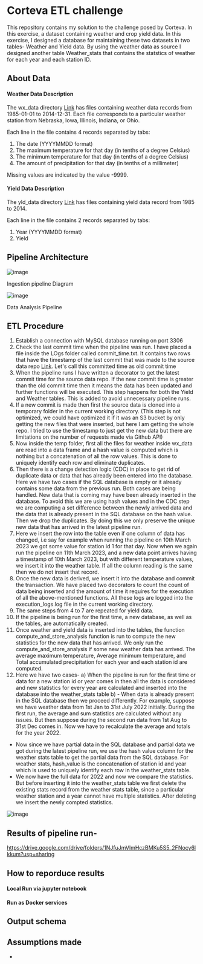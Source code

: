 # Corteva ETL challenge


This repository contains my solution to the challenge posed by Corteva. In this exercise, a dataset containing weather and crop yield data. In this exercise, I designed a database for maintaining these two datasets in two tables- Weather and Yield data. By using the weather data as source I designed another table Weather_stats that contains the statstics of weather for each year and each station ID.


## About Data

#### Weather Data Description


The wx_data directory [Link](https://github.com/maddy3940/corteva-code-challenge/tree/main/wx_data) has files containing weather data records from 1985-01-01 to 2014-12-31. Each file corresponds to a particular weather station from Nebraska, Iowa, Illinois, Indiana, or Ohio.

Each line in the file contains 4 records separated by tabs: 

1. The date (YYYYMMDD format)
2. The maximum temperature for that day (in tenths of a degree Celsius)
3. The minimum temperature for that day (in tenths of a degree Celsius)
4. The amount of precipitation for that day (in tenths of a millimeter)

Missing values are indicated by the value -9999.



#### Yield Data Description 

The yld_data directory [Link](https://github.com/maddy3940/corteva-code-challenge/tree/main/yld_data) has files containing yield data record from 1985 to 2014. 

Each line in the file contains 2 records separated by tabs: 

1. Year (YYYYMMDD format)
2. Yield

## Pipeline Architecture

![image](https://user-images.githubusercontent.com/44323045/224803035-91d1689a-6a7c-410e-afd3-e5ef03a4c806.png)

Ingestion pipeline Diagram


![image](https://user-images.githubusercontent.com/44323045/224805923-ff17c8f6-a3c2-43b9-8e2c-88f4c939bc32.png)

Data Analysis Pipeline

## ETL Procedure
1. Establish a connection with MySQL database running on port 3306
2. Check the last commit time when the pipeline was run. I have placed a file inside the LOgs folder called commit_time.txt. It contains two rows that have the timestamp of the last commit that was made to the source data repo [Link](https://github.com/corteva/code-challenge-template). Let's call this committed time as old commit time
3. When the pipeline runs I have written a decorator to get the latest commit time for the source data repo. If the new commit time is greater than the old commit time then it means the data has been updated and further functions will be executed. This step happens for both the Yield and Weather tables. This is added to avoid unnecessary pipeline runs.
4. If a new commit is made then first the source data is cloned into a temporary folder in the current working directory. (This step is not optimized, we could have optimized it if it was an S3 bucket by only getting the new files that were inserted, but here I am getting the whole repo. I tried to use the timestamp to just get the new data but there are limitations on the number of requests made via Github API)
5. Now inside the temp folder, first all the files for weather inside wx_data are read into a data frame and a hash value is computed which is nothing but a concatenation of all the row values. This is done to uniquely identify each row and eliminate duplicates.
6. Then there is a change detection logic (CDC) in place to get rid of duplicate data or data that has already been entered into the database. Here we have two cases if the SQL database is empty or it already contains some data from the previous run. Both cases are being handled. New data that is coming may have been already inserted in the database. To avoid this we are using hash values and in the CDC step we are computing a set difference between the newly arrived data and the data that is already present in the SQL database on the hash value. Then we drop the duplicates. By doing this we only preserve the unique new data that has arrived in the latest pipeline run.
7. Here we insert the row into the table even if one column of data has changed, i.e say for example when running the pipeline on 10th March 2023 we got some value for station id 1 for that day. Now when we again run the pipeline on 11th March 2023, and a new data point arrives having a timestamp of 10th March 2023, but with different temperature values, we insert it into the weather table. If all the column reading is the same then we do not insert that record.   
8. Once the new data is derived, we insert it into the database and commit the transaction. We have placed two decorators to count the count of data being inserted and the amount of time it requires for the execution of all the above-mentioned functions. All these logs are logged into the execution_logs.log file in the current working directory. 
9. The same steps from 4 to 7 are repeated for yield data.
10. If the pipeline is being run for the first time, a new database, as well as the tables, are automatically created.
11. Once weather and yield data is inserted into the tables, the function compute_and_store_analysis function is run to compute the new statistics for the new data that has arrived. We only run the compute_and_store_analysis if some new weather data has arrived. The average maximum temperature, Average minimum temperature, and Total accumulated precipitation for each year and each station id are computed.
12. Here we have two cases- 
  a) When the pipeline is run for the first time or data for a new station id or year comes in then all the data is considered and new statistics for every year are calculated and inserted into the database into the weather_stats table 
  b) - When data is already present in the SQL database then we proceed differently. For example, suppose we have weather data from 1st Jan to 31st July 2022 initially. During the first run, the average and sum statistics are calculated without any issues. But then suppose during the second run data from 1st Aug to 31st Dec comes in. Now we have to recalculate the average and totals for the year 2022. 
  - Now since we have partial data in the SQL database and partial data we got during the latest pipeline run, we use the hash value column for the weather stats table to get the partial data from the SQL database. For weather stats, hash_value is the concatenation of station id and year which is used to uniquely identify each row in the weather_stats table. 
  - We now have the full data for 2022 and now we compare the statistics. But before inserting it into the weather_stats table we first delete the existing stats record from the weather stats table, since a particular weather station and a year cannot have multiple statistics. After deleting we insert the newly compted statistics.



![image](https://user-images.githubusercontent.com/44323045/224821819-74dc5d91-47b8-4ba1-bdc4-2a97aae7c2a6.png)


## Results of pipeline run-

https://drive.google.com/drive/folders/1NJfuJmVlmHczBMKu5S5_2FNocy6lkkum?usp=sharing 

## How to reporduce results

#### Local Run via jupyter notebook


#### Run as Docker services

## Output schema



## Assumptions made
- 





